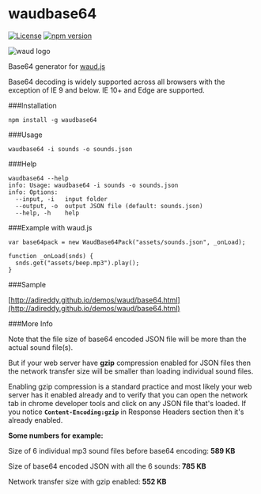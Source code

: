 # waudbase64

[![License](https://img.shields.io/badge/license-MIT-blue.svg)](http://opensource.org/licenses/MIT)
[![npm version](https://badge.fury.io/js/waudbase64.svg)](https://www.npmjs.com/package/waudbase64)

![waud logo](https://raw.githubusercontent.com/adireddy/waud/dev/logo.png)

Base64 generator for [waud.js](https://github.com/adireddy/waud)

Base64 decoding is widely supported across all browsers with the exception of IE 9 and below. IE 10+ and Edge are supported.

###Installation

```
npm install -g waudbase64
```

###Usage

```
waudbase64 -i sounds -o sounds.json
```

###Help

```
waudbase64 --help
info: Usage: waudbase64 -i sounds -o sounds.json
info: Options:
  --input, -i   input folder                           
  --output, -o  output JSON file (default: sounds.json)
  --help, -h    help
```

###Example with waud.js

```
var base64pack = new WaudBase64Pack("assets/sounds.json", _onLoad);

function _onLoad(snds) {
  snds.get("assets/beep.mp3").play();
}
```

###Sample

[http://adireddy.github.io/demos/waud/base64.html](http://adireddy.github.io/demos/waud/base64.html)

###More Info

Note that the file size of base64 encoded JSON file will be more than the actual sound file(s).

But if your web server have **gzip** compression enabled for JSON files then the network transfer size will be smaller than loading individual sound files.

Enabling gzip compression is a standard practice and most likely your web server has it enabled already and to verify that you can open the network tab in chrome developer tools and click on any JSON file that's loaded. If you notice **`Content-Encoding:gzip`** in Response Headers section then it's already enabled.

**Some numbers for example:**

Size of 6 individual mp3 sound files before base64 encoding: **589 KB**

Size of base64 encoded JSON with all the 6 sounds: **785 KB**

Network transfer size with gzip enabled: **552 KB**
